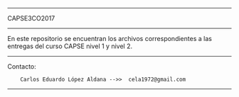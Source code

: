 *******************************************************************************************************

CAPSE3CO2017

*******************************************************************************************************

En este repositorio se encuentran los archivos correspondientes a las entregas del curso CAPSE nivel 1 
y nivel 2.

********************************************************************************************************

Contacto:

        Carlos Eduardo López Aldana -->>  cela1972@gmail.com


********************************************************************************************************
